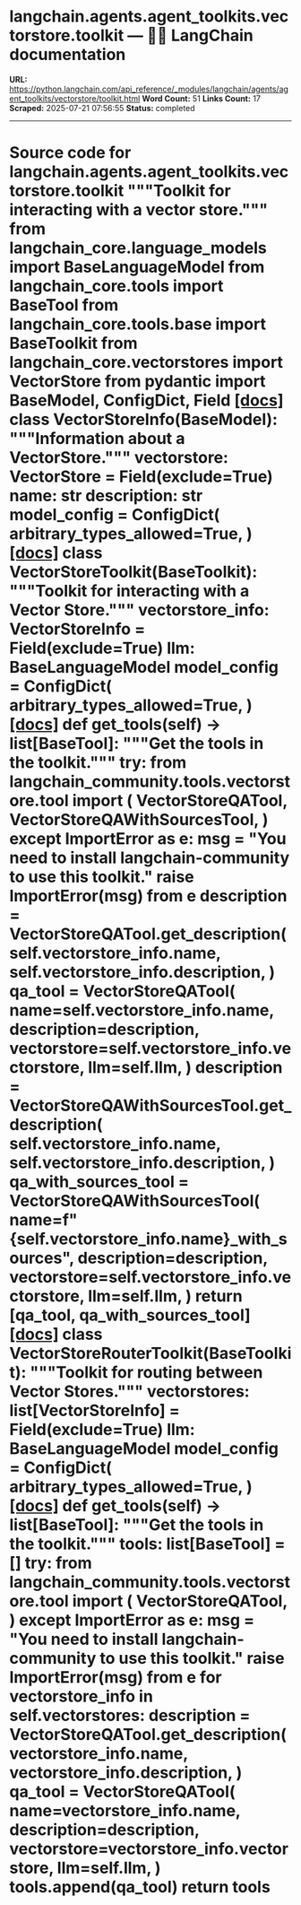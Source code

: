 # langchain.agents.agent_toolkits.vectorstore.toolkit — 🦜🔗 LangChain  documentation

**URL:** https://python.langchain.com/api_reference/_modules/langchain/agents/agent_toolkits/vectorstore/toolkit.html
**Word Count:** 51
**Links Count:** 17
**Scraped:** 2025-07-21 07:56:55
**Status:** completed

---

# Source code for langchain.agents.agent\_toolkits.vectorstore.toolkit               """Toolkit for interacting with a vector store."""          from langchain_core.language_models import BaseLanguageModel     from langchain_core.tools import BaseTool     from langchain_core.tools.base import BaseToolkit     from langchain_core.vectorstores import VectorStore     from pydantic import BaseModel, ConfigDict, Field                              [[docs]](https://python.langchain.com/api_reference/langchain/agents/langchain.agents.agent_toolkits.vectorstore.toolkit.VectorStoreInfo.html#langchain.agents.agent_toolkits.vectorstore.toolkit.VectorStoreInfo)     class VectorStoreInfo(BaseModel):         """Information about a VectorStore."""              vectorstore: VectorStore = Field(exclude=True)         name: str         description: str              model_config = ConfigDict(             arbitrary_types_allowed=True,         )                                             [[docs]](https://python.langchain.com/api_reference/langchain/agents/langchain.agents.agent_toolkits.vectorstore.toolkit.VectorStoreToolkit.html#langchain.agents.agent_toolkits.vectorstore.toolkit.VectorStoreToolkit)     class VectorStoreToolkit(BaseToolkit):         """Toolkit for interacting with a Vector Store."""              vectorstore_info: VectorStoreInfo = Field(exclude=True)         llm: BaseLanguageModel              model_config = ConfigDict(             arbitrary_types_allowed=True,         )                         [[docs]](https://python.langchain.com/api_reference/langchain/agents/langchain.agents.agent_toolkits.vectorstore.toolkit.VectorStoreToolkit.html#langchain.agents.agent_toolkits.vectorstore.toolkit.VectorStoreToolkit.get_tools)         def get_tools(self) -> list[BaseTool]:             """Get the tools in the toolkit."""             try:                 from langchain_community.tools.vectorstore.tool import (                     VectorStoreQATool,                     VectorStoreQAWithSourcesTool,                 )             except ImportError as e:                 msg = "You need to install langchain-community to use this toolkit."                 raise ImportError(msg) from e             description = VectorStoreQATool.get_description(                 self.vectorstore_info.name,                 self.vectorstore_info.description,             )             qa_tool = VectorStoreQATool(                 name=self.vectorstore_info.name,                 description=description,                 vectorstore=self.vectorstore_info.vectorstore,                 llm=self.llm,             )             description = VectorStoreQAWithSourcesTool.get_description(                 self.vectorstore_info.name,                 self.vectorstore_info.description,             )             qa_with_sources_tool = VectorStoreQAWithSourcesTool(                 name=f"{self.vectorstore_info.name}_with_sources",                 description=description,                 vectorstore=self.vectorstore_info.vectorstore,                 llm=self.llm,             )             return [qa_tool, qa_with_sources_tool]                                                            [[docs]](https://python.langchain.com/api_reference/langchain/agents/langchain.agents.agent_toolkits.vectorstore.toolkit.VectorStoreRouterToolkit.html#langchain.agents.agent_toolkits.vectorstore.toolkit.VectorStoreRouterToolkit)     class VectorStoreRouterToolkit(BaseToolkit):         """Toolkit for routing between Vector Stores."""              vectorstores: list[VectorStoreInfo] = Field(exclude=True)         llm: BaseLanguageModel              model_config = ConfigDict(             arbitrary_types_allowed=True,         )                         [[docs]](https://python.langchain.com/api_reference/langchain/agents/langchain.agents.agent_toolkits.vectorstore.toolkit.VectorStoreRouterToolkit.html#langchain.agents.agent_toolkits.vectorstore.toolkit.VectorStoreRouterToolkit.get_tools)         def get_tools(self) -> list[BaseTool]:             """Get the tools in the toolkit."""             tools: list[BaseTool] = []             try:                 from langchain_community.tools.vectorstore.tool import (                     VectorStoreQATool,                 )             except ImportError as e:                 msg = "You need to install langchain-community to use this toolkit."                 raise ImportError(msg) from e             for vectorstore_info in self.vectorstores:                 description = VectorStoreQATool.get_description(                     vectorstore_info.name,                     vectorstore_info.description,                 )                 qa_tool = VectorStoreQATool(                     name=vectorstore_info.name,                     description=description,                     vectorstore=vectorstore_info.vectorstore,                     llm=self.llm,                 )                 tools.append(qa_tool)             return tools